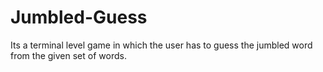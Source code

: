 # Jumbled-Guess
Its a terminal level game in which the user has to guess the jumbled word from the given set of words.
